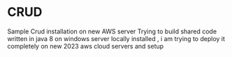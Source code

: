 # CRUD
Sample Crud installation on new AWS server 
Trying to build shared code written in java 8 on windows server locally installed , i am trying to deploy it completely on new 2023 aws cloud servers and setup 
